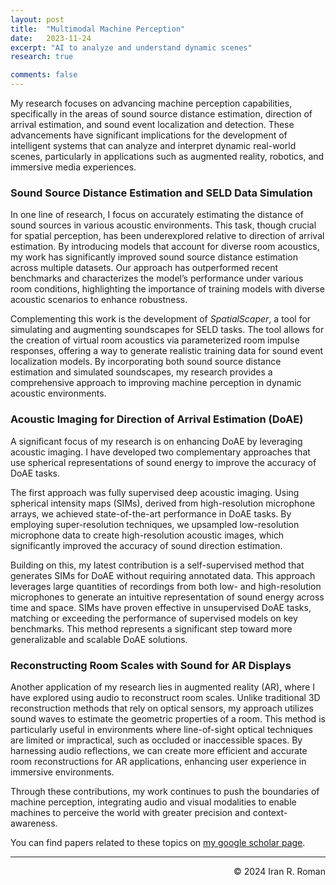 ```yaml
---
layout: post
title:  "Multimodal Machine Perception"
date:   2023-11-24
excerpt: "AI to analyze and understand dynamic scenes"
research: true

comments: false
---
```


My research focuses on advancing machine perception capabilities, specifically in the areas of sound source distance estimation, direction of arrival estimation, and sound event localization and detection. These advancements have significant implications for the development of intelligent systems that can analyze and interpret dynamic real-world scenes, particularly in applications such as augmented reality, robotics, and immersive media experiences.

### Sound Source Distance Estimation and SELD Data Simulation
In one line of research, I focus on accurately estimating the distance of sound sources in various acoustic environments. This task, though crucial for spatial perception, has been underexplored relative to direction of arrival estimation. By introducing models that account for diverse room acoustics, my work has significantly improved sound source distance estimation across multiple datasets. Our approach has outperformed recent benchmarks and characterizes the model’s performance under various room conditions, highlighting the importance of training models with diverse acoustic scenarios to enhance robustness.

Complementing this work is the development of *SpatialScaper*, a tool for simulating and augmenting soundscapes for SELD tasks. The tool allows for the creation of virtual room acoustics via parameterized room impulse responses, offering a way to generate realistic training data for sound event localization models. By incorporating both sound source distance estimation and simulated soundscapes, my research provides a comprehensive approach to improving machine perception in dynamic acoustic environments.

### Acoustic Imaging for Direction of Arrival Estimation (DoAE)
A significant focus of my research is on enhancing DoAE by leveraging acoustic imaging. I have developed two complementary approaches that use spherical representations of sound energy to improve the accuracy of DoAE tasks. 

The first approach was fully supervised deep acoustic imaging. Using spherical intensity maps (SIMs), derived from high-resolution microphone arrays, we achieved state-of-the-art performance in DoAE tasks. By employing super-resolution techniques, we upsampled low-resolution microphone data to create high-resolution acoustic images, which significantly improved the accuracy of sound direction estimation.

Building on this, my latest contribution is a self-supervised method that generates SIMs for DoAE without requiring annotated data. This approach leverages large quantities of recordings from both low- and high-resolution microphones to generate an intuitive representation of sound energy across time and space. SIMs have proven effective in unsupervised DoAE tasks, matching or exceeding the performance of supervised models on key benchmarks. This method represents a significant step toward more generalizable and scalable DoAE solutions.

### Reconstructing Room Scales with Sound for AR Displays
Another application of my research lies in augmented reality (AR), where I have explored using audio to reconstruct room scales. Unlike traditional 3D reconstruction methods that rely on optical sensors, my approach utilizes sound waves to estimate the geometric properties of a room. This method is particularly useful in environments where line-of-sight optical techniques are limited or impractical, such as occluded or inaccessible spaces. By harnessing audio reflections, we can create more efficient and accurate room reconstructions for AR applications, enhancing user experience in immersive environments.

Through these contributions, my work continues to push the boundaries of machine perception, integrating audio and visual modalities to enable machines to perceive the world with greater precision and context-awareness.

You can find papers related to these topics on [my google scholar page](https://scholar.google.com/citations?user=W_PoFfkAAAAJ&hl).

---
<p align="right">
&copy; 2024 Iran R. Roman
</p>
